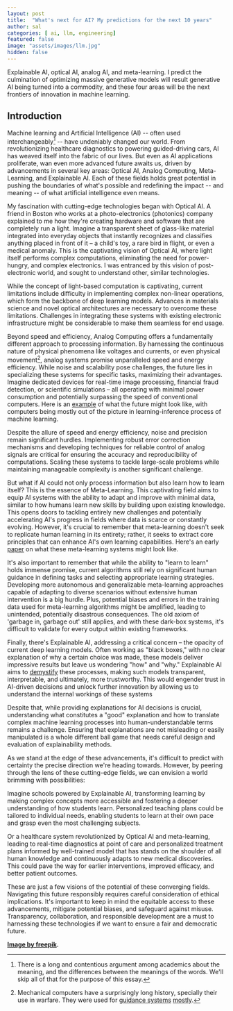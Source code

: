 ```yaml
---
layout: post
title:  "What's next for AI? My predictions for the next 10 years"
author: sal
categories: [ ai, llm, engineering]
featured: false
image: "assets/images/llm.jpg"
hidden: false
---
```

Explainable AI, optical AI, analog AI, and meta-learning. I predict the culmination of optimizing massive generative models will result generative AI being turned into a commodity, and these four areas will be the next frontiers of innovation in machine learning.

## Introduction

Machine learning and Artificial Intelligence (AI)  -- often used interchangeably[^1] -- have undeniably changed our world. From revolutionizing healthcare diagnostics to powering guided-driving cars, AI has weaved itself into the fabric of our lives. But even as AI applications proliferate, wan even more advanced future awaits us, driven by advancements in several key areas: Optical AI, Analog Computing, Meta-Learning, and Explainable AI. Each of these fields holds great potential in pushing the boundaries of what's possible and redefining the impact -- and meaning -- of what artificial intelligence even means.

[^1]: There is a long and contentious argument among academics about the meaning, and the differences between the meanings of the words. We'll skip all of that for the purpose of this essay.

My fascination with cutting-edge technologies began with Optical AI. A friend in Boston who works at a photo-electronics (photonics) company explained to me how they're creating hardware and software that are completely run a light. Imagine a transparent sheet of glass-like material integrated into everyday objects that instantly recognizes and classifies anything placed in front of it – a child's toy, a rare bird in flight, or even a medical anomaly. This is the captivating vision of Optical AI, where light itself performs complex computations, eliminating the need for power-hungry, and complex electronics. I was entranced by this vision of post-electronic world, and sought to understand other, similar technologies.

While the concept of light-based computation is captivating, current limitations include difficulty in implementing complex non-linear operations, which form the backbone of deep learning models. Advances in materials science and novel optical architectures are necessary to overcome these limitations. Challenges in integrating these systems with existing electronic infrastructure might be considerable to make them seamless for end usage.

Beyond speed and efficiency, Analog Computing offers a fundamentally different approach to processing information. By harnessing the continuous nature of physical phenomena like voltages and currents, or even physical movement[^2], analog systems promise unparalleled speed and energy efficiency. While noise and scalability pose challenges, the future lies in specializing these systems for specific tasks, maximizing their advantages. Imagine dedicated devices for real-time image processing, financial fraud detection, or scientific simulations – all operating with minimal power consumption and potentially surpassing the speed of conventional computers. Here is an [example](https://www.youtube.com/watch?v=_CwUuyN6NTE) of what the future might look like, with computers being mostly out of the picture in learning-inference process of machine learning.

[^2]: Mechanical computers have a surprisingly long history, specially their use in warfare. They were used for [guidance systems](https://en.wikipedia.org/wiki/Mark_I_Fire_Control_Computer) [mostly](https://en.wikipedia.org/wiki/Rangekeeper).

Despite the allure of speed and energy efficiency, noise and precision remain significant hurdles. Implementing robust error correction mechanisms and developing techniques for reliable control of analog signals are critical for ensuring the accuracy and reproducibility of computations. Scaling these systems to tackle large-scale problems while maintaining manageable complexity is another significant challenge.

But what if AI could not only process information but also learn how to learn itself? This is the essence of Meta-Learning. This captivating field aims to equip AI systems with the ability to adapt and improve with minimal data, similar to how humans learn new skills by building upon existing knowledge. This opens doors to tackling entirely new challenges and potentially accelerating AI's progress in fields where data is scarce or constantly evolving. However, it's crucial to remember that meta-learning doesn't seek to replicate human learning in its entirety; rather, it seeks to extract core principles that can enhance AI's own learning capabilities. Here's an early [paper](https://arxiv.org/abs/2306.11644) on what these meta-learning systems might look like.

It's also important to remember that while the ability to "learn to learn" holds immense promise, current algorithms still rely on significant human guidance in defining tasks and selecting appropriate learning strategies. Developing more autonomous and generalizable meta-learning approaches capable of adapting to diverse scenarios without extensive human intervention is a big hurdle. Plus, potential biases and errors in the training data used for meta-learning algorithms might be amplified, leading to unintended, potentially disastrous consequences. The old axiom of 'garbage in, garbage out' still applies, and with these dark-box systems, it's difficult to validate for every output within existing frameworks.

Finally, there's Explainable AI, addressing a critical concern – the opacity of current deep learning models. Often working as "black boxes," with no clear explanation of why a certain choice was made, these models deliver impressive results but leave us wondering "how" and "why." Explainable AI aims to [demystify](https://arxiv.org/abs/2309.01029 "A survey paper for explainable AI research") these processes, making such models transparent, interpretable, and ultimately, more trustworthy. This would engender trust in AI-driven decisions and unlock further innovation by allowing us to understand the internal workings of these systems

Despite that, while providing explanations for AI decisions is crucial, understanding what constitutes a "good" explanation and how to translate complex machine learning processes into human-understandable terms remains a challenge. Ensuring that explanations are not misleading or easily manipulated is a whole different ball game that needs careful design and evaluation of explainability methods.

As we stand at the edge of these advancements, it's difficult to predict with certainty the precise direction we're heading towards. However, by peering through the lens of these cutting-edge fields, we can envision a world brimming with possibilities:

Imagine schools powered by Explainable AI, transforming learning by making complex concepts more accessible and fostering a deeper understanding of how students learn. Personalized teaching plans could be tailored to individual needs, enabling students to learn at their own pace and grasp even the most challenging subjects.

Or a healthcare system revolutionized by Optical AI and meta-learning, leading to real-time diagnostics at point of care and personalized treatment plans informed by well-trained model that has stands on the shoulder of all human knowledge and continuously adapts to new medical discoveries. This could pave the way for earlier interventions, improved efficacy, and better patient outcomes.

These are just a few visions of the potential of these converging fields. Navigating this future responsibly requires careful consideration of ethical implications. It's important to keep in mind the equitable access to these advancements, mitigate potential biases, and safeguard against misuse. Transparency, collaboration, and responsible development are a must to harnessing these technologies if we want to ensure a fair and democratic future.

__<a href="https://www.freepik.com/free-vector/robotic-process-automation-illustration_21743709.htm#fromView=search&page=1&position=28&uuid=14852b8d-0772-4624-97fc-6cf3a5b513be">Image by freepik</a>.__